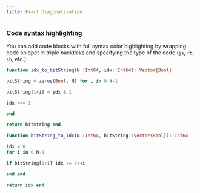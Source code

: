 ```yaml
---
title: Exact Diagonalization
---
```

### Code syntax highlighting

You can add code blocks with full syntax color highlighting by wrapping code snippet in triple backticks and specifying the type of the code (`js`, `rb`, `sh`, etc.):

```jl
function idx_to_bitString(N::Int64, idx::Int64)::Vector{Bool}

bitString = zeros(Bool, N) for i in 0:N-1

bitString[1+i] = idx & 1

idx >>= 1

end

return bitString end

function bitString_to_idx(N::Int64, bitString::Vector{Bool})::Int64

idx = 0  
for i in 0:N-1

if bitString[1+i] idx += 1<<i

end end

return idx end
```